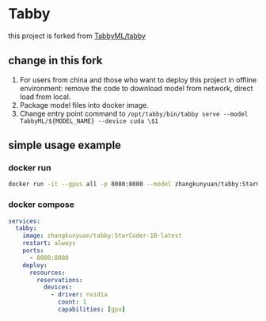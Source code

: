 
# Tabby

this project is forked from [TabbyML/tabby](https://github.com/TabbyML/tabby)


## change in this fork

1. For users from china and those who want to deploy this project in offline environment: remove the code to download model from network, direct load from local.
2. Package model files into docker image.
3. Change entry point command to `/opt/tabby/bin/tabby serve --model TabbyML/${MODEL_NAME} --device cuda \$1`

## simple usage example

### docker run

```bash
docker run -it --gpus all -p 8080:8080 --model zhangkunyuan/tabby:StarCoder-1B-latest --device cuda
```

### docker compose 

```yml
services:
  tabby:
    image: zhangkunyuan/tabby:StarCoder-1B-latest
    restart: always
    ports:
      - 8080:8080
    deploy:
      resources:
        reservations:
          devices:
            - driver: nvidia
              count: 1
              capabilities: [gpu]
```